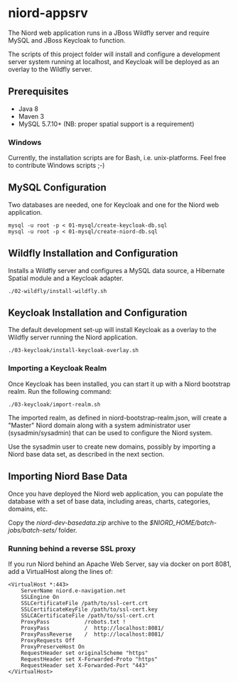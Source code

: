 # niord-appsrv

The Niord web application runs in a JBoss Wildfly server and require MySQL and JBoss Keycloak to function.

The scripts of this project folder will install and configure a development server system running at localhost, 
and Keycloak will be deployed as an overlay to the Wildfly server.

## Prerequisites

* Java 8
* Maven 3
* MySQL 5.7.10+ (NB: proper spatial support is a requirement)


### Windows

Currently, the installation scripts are for Bash, i.e. unix-platforms. Feel free to contribute Windows scripts ;-)


## MySQL Configuration

Two databases are needed, one for Keycloak and one for the Niord web application.

    mysql -u root -p < 01-mysql/create-keycloak-db.sql
    mysql -u root -p < 01-mysql/create-niord-db.sql


## Wildfly Installation and Configuration

Installs a Wildfly server and configures a MySQL data source, a Hibernate Spatial module and a Keycloak adapter.

    ./02-wildfly/install-wildfly.sh


## Keycloak Installation and Configuration

The default development set-up will install Keycloak as a overlay to the Wildfly server running the Niord application.

    ./03-keycloak/install-keycloak-overlay.sh


### Importing a Keycloak Realm

Once Keycloak has been installed, you can start it up with a Niord bootstrap realm. Run the following command:

    ./03-keycloak/import-realm.sh

The imported realm, as defined in niord-bootstrap-realm.json, will create a "Master" Niord domain along with a
system administrator user (sysadmin/sysadmin) that can be used to configure the Niord system.

Use the sysadmin user to create new domains, possibly by importing a Niord base data set, as described in the next section.


## Importing Niord Base Data

Once you have deployed the Niord web application, you can populate the database with a set of base data, including
areas, charts, categories, domains, etc.

Copy the *niord-dev-basedata.zip* archive to the *$NIORD_HOME/batch-jobs/batch-sets/* folder.


### Running behind a reverse SSL proxy

If you run Niord behind an Apache Web Server, say via docker on port 8081, add a VirtualHost along the lines of:

    <VirtualHost *:443>
        ServerName niord.e-navigation.net
        SSLEngine On
        SSLCertificateFile /path/to/ssl-cert.crt
        SSLCertificateKeyFile /path/to/ssl-cert.key
        SSLCACertificateFile /path/to/ssl-cert.crt
        ProxyPass           /robots.txt !
        ProxyPass           /  http://localhost:8081/
        ProxyPassReverse    /  http://localhost:8081/
        ProxyRequests Off
        ProxyPreserveHost On
        RequestHeader set originalScheme "https"
        RequestHeader set X-Forwarded-Proto "https"
        RequestHeader set X-Forwarded-Port "443"
    </VirtualHost>
